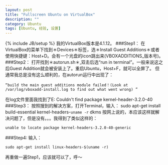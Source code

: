 ```yaml
---
layout: post
title: "Fullscreen Ubuntu on VirtualBox"
description: ""
category: Ubuntu
tags: [Ubuntu, 经验, 设置]
---
```

{% include JB/setup %}
我的VirtualBox版本是4.1.12。
###Step1：
在VirtualBox的菜单下找到＊Devices＊标签，选＊Install Guest Additions＊或者使用快捷键：Host+D。会有一个光盘的icon跳出来(VBOXADDITIONS_版本号)。
###Step2：
打开找到＊autorun.sh＊,双击后选“run in terminal”。一般来说这之后Guest Addition就会被安装上了。重启Ubuntu，Host+F，就可以全屏了。
但通常我总是没有这么顺利的，在autorun运行中出现了：
```
“build the main guest additions module failed！(Look at /var/log/vboxadd-install.log to find out what went wrong) ”
```
在log文件里面我找到了E: Couldn't find package kernel-header-3.2.0-40
###Step3：
按照搜到的解决方案，打开Terminal，输入：
sudo apt-get install build-essential kernel-headers-`uname -r` dkms
按网上说的，本应该这样就解决问题了，但是没有。。。我得到了类似这样的：
```
unable to locate package kernel-headers-3.2.0-40-generic
```
###Step4:
输入：
```
sudo apt-get install linux-headers-$(uname -r)
```
再重做一遍Step1，应该就可以了，呼～
